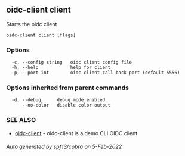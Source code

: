 ## oidc-client client

Starts the oidc client

```
oidc-client client [flags]
```

### Options

```
  -c, --config string   oidc client config file
  -h, --help            help for client
  -p, --port int        oidc client call back port (default 5556)
```

### Options inherited from parent commands

```
  -d, --debug      debug mode enabled
      --no-color   disable color output
```

### SEE ALSO

* [oidc-client](oidc-client.md)	 - oidc-client is a demo CLI OIDC client

###### Auto generated by spf13/cobra on 5-Feb-2022
